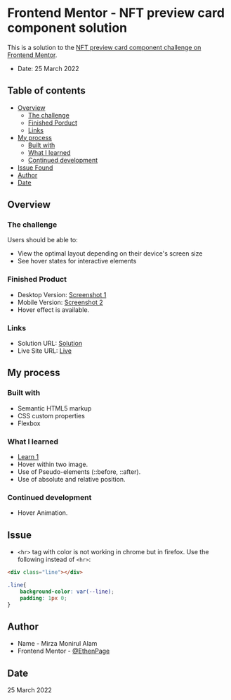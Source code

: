 # Frontend Mentor - NFT preview card component solution

This is a solution to the [NFT preview card component challenge on Frontend Mentor](https://www.frontendmentor.io/challenges/nft-preview-card-component-SbdUL_w0U). 

- Date: 25 March 2022

## Table of contents

- [Overview](#overview)
  - [The challenge](#the-challenge)
  - [Finished Porduct](#finished-product)
  - [Links](#links)
- [My process](#my-process)
  - [Built with](#built-with)
  - [What I learned](#what-i-learned)
  - [Continued development](#continued-development)
- [Issue Found](#issue)
- [Author](#author)
- [Date](#date)


## Overview

### The challenge

Users should be able to:

- View the optimal layout depending on their device's screen size
- See hover states for interactive elements

### Finished Product

- Desktop Version: [Screenshot 1](./finished/desktop%20version.png)
- Mobile Version: [Screenshot 2](./finished/mobile%20version.png)
- Hover effect is available.


### Links

- Solution URL: [Solution](https://www.frontendmentor.io/solutions/nft-preview-card-component-challenge-Bkf7GS9G9)
- Live Site URL: [Live](https://ethenpage.github.io/nft-preview-card-component/)

## My process

### Built with

- Semantic HTML5 markup
- CSS custom properties
- Flexbox

### What I learned

- [Learn 1](./finished/learn%20one.png) 
- Hover within two image.
- Use of Pseudo-elements (::before, ::after).
- Use of absolute and relative position.

### Continued development

- Hover Animation.

## Issue

- `<hr>` tag with color is not working in chrome but in firefox. Use the following instead of `<hr>`:

```html
<div class="line"></div>
```
```css
.line{
    background-color: var(--line);
    padding: 1px 0;
}
```

## Author

- Name - Mirza Monirul Alam
- Frontend Mentor - [@EthenPage](https://www.frontendmentor.io/profile/EthenPage)

## Date

25 March 2022